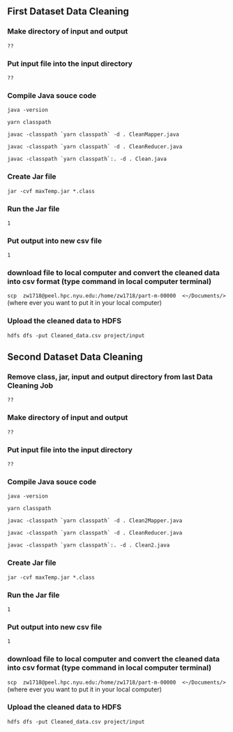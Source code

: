 ## First Dataset Data Cleaning

### Make directory of input and output
`??`
### Put input file into the input directory
`??`

### Compile Java souce code
`java -version`

`yarn classpath`

``javac -classpath `yarn classpath` -d . CleanMapper.java``

``javac -classpath `yarn classpath` -d . CleanReducer.java``

``javac -classpath `yarn classpath`:. -d . Clean.java``

### Create Jar file

`jar -cvf maxTemp.jar *.class`


### Run the Jar file

`1`


### Put output into new csv file
`1`

### download file to local computer and convert the cleaned  data into csv format (type command in local computer terminal)
`scp  zw1718@peel.hpc.nyu.edu:/home/zw1718/part-m-00000  <~/Documents/>`(where ever you want to put it in your local computer)

### Upload the cleaned data to HDFS
`hdfs dfs -put Cleaned_data.csv project/input`



## Second Dataset Data Cleaning

### Remove class, jar, input and output directory from last Data Cleaning Job
`??`

### Make directory of input and output
`??`

### Put input file into the input directory
`??`

### Compile Java souce code
`java -version`

`yarn classpath`

``javac -classpath `yarn classpath` -d . Clean2Mapper.java``

``javac -classpath `yarn classpath` -d . CleanReducer.java``

``javac -classpath `yarn classpath`:. -d . Clean2.java``

### Create Jar file

`jar -cvf maxTemp.jar *.class`


### Run the Jar file

`1`


### Put output into new csv file
`1`

### download file to local computer and convert the cleaned  data into csv format (type command in local computer terminal)

`scp  zw1718@peel.hpc.nyu.edu:/home/zw1718/part-m-00000  <~/Documents/>`(where ever you want to put it in your local computer)

### Upload the cleaned data to HDFS
`hdfs dfs -put Cleaned_data.csv project/input`


